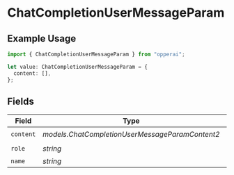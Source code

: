 # ChatCompletionUserMessageParam

## Example Usage

```typescript
import { ChatCompletionUserMessageParam } from "opperai";

let value: ChatCompletionUserMessageParam = {
  content: [],
};
```

## Fields

| Field                                           | Type                                            | Required                                        | Description                                     |
| ----------------------------------------------- | ----------------------------------------------- | ----------------------------------------------- | ----------------------------------------------- |
| `content`                                       | *models.ChatCompletionUserMessageParamContent2* | :heavy_check_mark:                              | N/A                                             |
| `role`                                          | *string*                                        | :heavy_check_mark:                              | N/A                                             |
| `name`                                          | *string*                                        | :heavy_minus_sign:                              | N/A                                             |